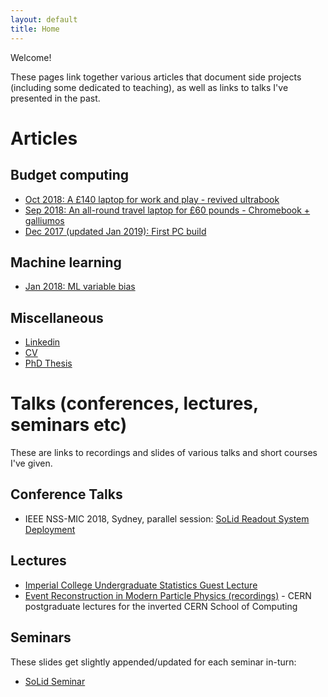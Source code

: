 ```yaml
---
layout: default
title: Home
---
```

Welcome! 

These pages link together various articles that document side projects (including some dedicated to teaching), as well as links to talks I've presented in the past. 

# Articles

## Budget computing

* [Oct 2018: A £140 laptop for work and play - revived ultrabook](revived_ultrabook.md)
* [Sep 2018: An all-round travel laptop for £60 pounds - Chromebook + galliumos](chromebook.md)
* [Dec 2017 (updated Jan 2019): First PC build](first_pc_build.md)

## Machine learning
* [Jan 2018: ML variable bias](ML_variable_eff.md)

## Miscellaneous 
* [Linkedin](https://www.linkedin.com/in/dan-saunders1)
* [CV](https://docs.google.com/presentation/d/1DKIxbgXLdX_WUn52feFf18cfIm6UupInGGKTr4SV7FA/edit?usp=sharing)
* [PhD Thesis](http://solid-experiment.org/sites/default/files/pdf/thesis/Thesis_final.pdf)

# Talks (conferences, lectures, seminars etc)
These are links to recordings and slides of various talks and short courses I've given. 

## Conference Talks
* IEEE NSS-MIC 2018, Sydney, parallel session: [SoLid Readout System Deployment](https://docs.google.com/presentation/d/1qcqOHY9K6Ar2kKZ57ezKluTK-WNwd6h4w7HuhNr2ueQ/edit?usp=sharing)


## Lectures
* [Imperial College Undergraduate Statistics Guest Lecture](https://docs.google.com/presentation/d/15a8Mkx4_-7MpbTkr19Lzwt1GvY1E_9tTFbj0JF_gars/edit?usp=sharing)
* [Event Reconstruction in Modern Particle Physics (recordings)](https://cds.cern.ch/record/2135810?ln=en) - CERN postgraduate lectures for the inverted CERN School of Computing 

## Seminars
These slides get slightly appended/updated for each seminar in-turn:

* [SoLid Seminar](https://docs.google.com/presentation/d/1tlrCHkvQ7dmh4VeXptU74msMW5f7Nsg-cDJwPxF1fFY/edit?usp=sharing)

